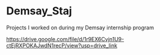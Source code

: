 # Demsay_Staj
 
Projects I worked on during my Demsay internship program

https://drive.google.com/file/d/1r9EX6Cvjn1U9-ctEjRXPOKAJwdN1recP/view?usp=drive_link
